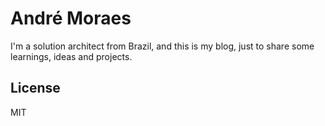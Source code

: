 # André Moraes

I'm a solution architect from Brazil, and this is my blog, just to share some learnings, ideas and projects.

## License

MIT
